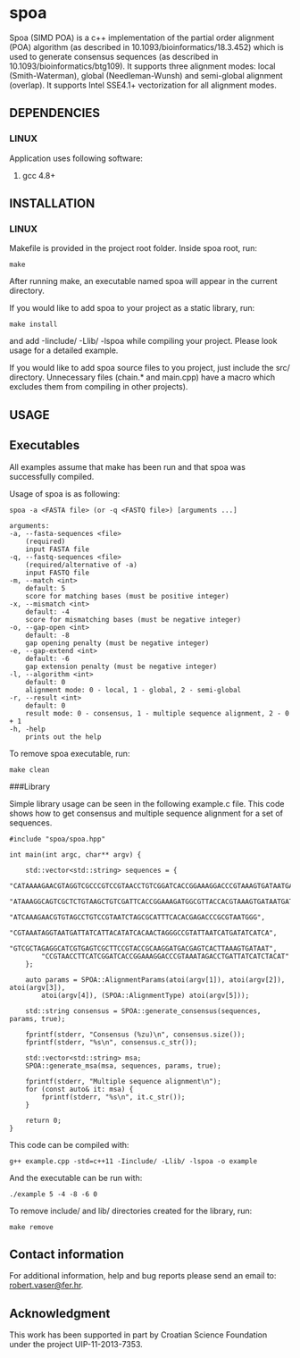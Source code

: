 # spoa

Spoa (SIMD POA) is a c++ implementation of the partial order alignment (POA) algorithm (as described in 10.1093/bioinformatics/18.3.452) which is used to generate consensus sequences (as described in 10.1093/bioinformatics/btg109). It supports three alignment modes: local (Smith-Waterman), global (Needleman-Wunsh) and semi-global alignment (overlap). It supports Intel SSE4.1+ vectorization for all alignment modes.

## DEPENDENCIES

### LINUX

Application uses following software:

1. gcc 4.8+

## INSTALLATION

### LINUX

Makefile is provided in the project root folder. Inside spoa root, run:

    make

After running make, an executable named spoa will appear in the current directory.

If you would like to add spoa to your project as a static library, run:

    make install

and add -Iinclude/ -Llib/ -lspoa while compiling your project. Please look usage for a
detailed example.

If you would like to add spoa source files to you project, just include the src/ directory.
Unnecessary files (chain.* and main.cpp) have a macro which excludes them from compiling in other projects).

## USAGE

## Executables

All examples assume that make has been run and that spoa was successfully compiled.

Usage of spoa is as following:

    spoa -a <FASTA file> (or -q <FASTQ file>) [arguments ...]

    arguments:
    -a, --fasta-sequences <file>
        (required)
        input FASTA file
    -q, --fastq-sequences <file>
        (required/alternative of -a)
        input FASTQ file
    -m, --match <int>
        default: 5
        score for matching bases (must be positive integer)
    -x, --mismatch <int>
        default: -4
        score for mismatching bases (must be negative integer)
    -o, --gap-open <int>
        default: -8
        gap opening penalty (must be negative integer)
    -e, --gap-extend <int>
        default: -6
        gap extension penalty (must be negative integer)
    -l, --algorithm <int>
        default: 0
        alignment mode: 0 - local, 1 - global, 2 - semi-global
    -r, --result <int>
        default: 0
        result mode: 0 - consensus, 1 - multiple sequence alignment, 2 - 0 + 1
    -h, -help
        prints out the help

To remove spoa executable, run:

    make clean

###Library

Simple library usage can be seen in the following example.c file. This code shows
how to get consensus and multiple sequence alignment for a set of sequences.

    #include "spoa/spoa.hpp"

    int main(int argc, char** argv) {

        std::vector<std::string> sequences = {
            "CATAAAAGAACGTAGGTCGCCCGTCCGTAACCTGTCGGATCACCGGAAAGGACCCGTAAAGTGATAATGAT",
            "ATAAAGGCAGTCGCTCTGTAAGCTGTCGATTCACCGGAAAGATGGCGTTACCACGTAAAGTGATAATGATTAT",
            "ATCAAAGAACGTGTAGCCTGTCCGTAATCTAGCGCATTTCACACGAGACCCGCGTAATGGG",
            "CGTAAATAGGTAATGATTATCATTACATATCACAACTAGGGCCGTATTAATCATGATATCATCA",
            "GTCGCTAGAGGCATCGTGAGTCGCTTCCGTACCGCAAGGATGACGAGTCACTTAAAGTGATAAT",
            "CCGTAACCTTCATCGGATCACCGGAAAGGACCCGTAAATAGACCTGATTATCATCTACAT"
        };

        auto params = SPOA::AlignmentParams(atoi(argv[1]), atoi(argv[2]), atoi(argv[3]),
            atoi(argv[4]), (SPOA::AlignmentType) atoi(argv[5]));

        std::string consensus = SPOA::generate_consensus(sequences, params, true);

        fprintf(stderr, "Consensus (%zu)\n", consensus.size());
        fprintf(stderr, "%s\n", consensus.c_str());

        std::vector<std::string> msa;
        SPOA::generate_msa(msa, sequences, params, true);

        fprintf(stderr, "Multiple sequence alignment\n");
        for (const auto& it: msa) {
            fprintf(stderr, "%s\n", it.c_str());
        }

        return 0;
    }

This code can be compiled with:

    g++ example.cpp -std=c++11 -Iinclude/ -Llib/ -lspoa -o example

And the executable can be run with:

    ./example 5 -4 -8 -6 0

To remove include/ and lib/ directories created for the library, run:

    make remove

## Contact information

For additional information, help and bug reports please send an email to: robert.vaser@fer.hr.

## Acknowledgment

This work has been supported in part by Croatian Science Foundation under the project UIP-11-2013-7353.
